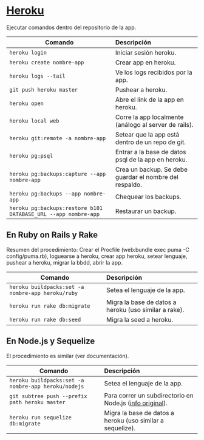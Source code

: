# [Heroku](https://www.heroku.com/)

Ejecutar comandos dentro del repositorio de la app.

| Comando                         | Descripción           |
| -------------                   |:-------------         |
| `heroku login`                    | Iniciar sesión heroku.|
| `heroku create nombre-app`          | Crear app en heroku.  |
| `heroku logs --tail`              | Ve los logs recibidos por la app. |
| `git push heroku master`          | Pushear a heroku. |
| `heroku open`                     | Abre el link de la app en heroku. |
| `heroku local web`                | Corre la app localmente (análogo al server de rails). |
| `heroku git:remote -a nombre-app`   | Setear que la app está dentro de un repo de git. |
| `heroku pg:psql`	                | Entrar a la base de datos psql de la app en heroku. |
| `heroku pg:backups:capture --app nombre-app`  | Crea un backup. Se debe guardar el nombre del respaldo. |
| `heroku pg:backups --app nombre-app`          | Chequear los backups. |
| `heroku pg:backups:restore b101 DATABASE_URL --app nombre-app` | Restaurar un backup. |

## En Ruby on Rails y Rake

Resumen del procedimiento: Crear el Procfile (web:bundle exec puma -C config/puma.rb), loguearse a heroku, crear app heroku, setear lenguaje, pushear a heroku, migrar la bbdd, abrir la app.

| Comando                         | Descripción           |
| -------------                   |:-------------         |
| `heroku buildpacks:set -a nombre-app heroku/ruby`         | Setea el lenguaje de la app. |
| `heroku run rake db:migrate`      | Migra la base de datos a heroku (uso similar a rake).|
| `heroku run rake db:seed`         | Migra la seed a heroku. |

## En Node.js y Sequelize

El procedimiento es similar (ver documentación).

| Comando                         | Descripción           |
| -------------                   |:-------------         |
| `heroku buildpacks:set -a nombre-app heroku/nodejs`   | Setea el lenguaje de la app. |
| `git subtree push --prefix path heroku master`  | Para correr un subdirectorio en Node.js ([info original](https://medium.com/@shalandy/deploy-git-subdirectory-to-heroku-ea05e95fce1f)). |
| `heroku run sequelize db:migrate`         | Migra la base de datos a heroku (uso similar a sequelize). |
